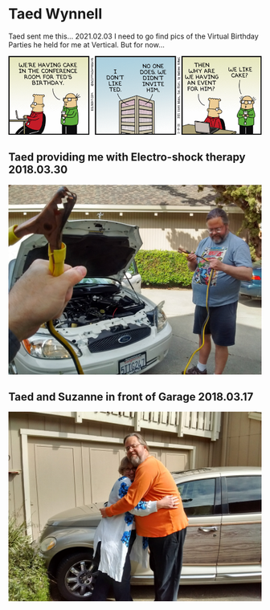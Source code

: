 # Taed Wynnell

Taed sent me this... 2021.02.03 I need to go find pics of the Virtual Birthday Parties he held for me at Vertical.  But for now...

![dilbert dt210203](./dt210203.gif)

## Taed providing me with Electro-shock therapy 2018.03.30

![TaedElectroShock_IMG_20180330_103603930_HDR](./TaedElectroShock_IMG_20180330_103603930_HDR.jpg)

## Taed and Suzanne in front of Garage 2018.03.17

![TaedSuzanne_IMG_20180317_152641357_HDR](./TaedSuzanne_IMG_20180317_152641357_HDR.jpg)

